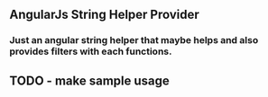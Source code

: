 ## AngularJs String Helper Provider

### Just an angular string helper that maybe helps and also provides filters with each functions.



## TODO - make sample usage